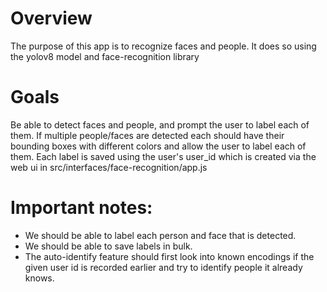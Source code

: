 # Overview
The purpose of this app is to recognize faces and people. It does so using the yolov8 model and face-recognition library

# Goals
Be able to detect faces and people, and prompt the user to label each of them. If multiple people/faces are detected
each should have their bounding boxes with different colors and allow the user to label each of them. Each label is
saved using the user's user_id which is created via the web ui in src/interfaces/face-recognition/app.js

# Important notes:
- We should be able to label each person and face that is detected.
- We should be able to save labels in bulk.
- The auto-identify feature should first look into known encodings if the given user id is recorded earlier and try to 
  identify people it already knows. 
